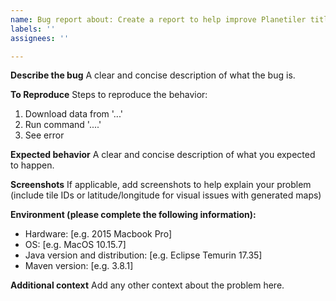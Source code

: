 ```yaml
---
name: Bug report about: Create a report to help improve Planetiler title: "[BUG] "
labels: ''
assignees: ''

---
```


**Describe the bug**
A clear and concise description of what the bug is.

**To Reproduce**
Steps to reproduce the behavior:

1. Download data from '...'
2. Run command '....'
3. See error

**Expected behavior**
A clear and concise description of what you expected to happen.

**Screenshots**
If applicable, add screenshots to help explain your problem (include tile IDs or latitude/longitude for visual issues
with generated maps)

**Environment (please complete the following information):**

- Hardware: [e.g. 2015 Macbook Pro]
- OS: [e.g. MacOS 10.15.7]
- Java version and distribution: [e.g. Eclipse Temurin 17.35]
- Maven version: [e.g. 3.8.1]

**Additional context**
Add any other context about the problem here.
